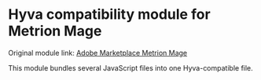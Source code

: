 # Hyva compatibility module for Metrion Mage

Original module link: [Adobe Marketplace Metrion Mage](https://commercemarketplace.adobe.com/metrion-metrion-mage.html)

This module bundles several JavaScript files into one Hyva-compatible file.